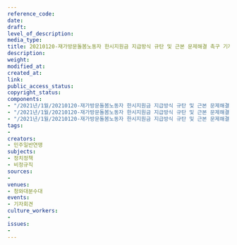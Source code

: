 ```yaml
---
reference_code: 
date: 
draft: 
level_of_description: 
media_type: 
title: 20210120-재가방문돌봄노동자 한시지원금 지급방식 규탄 및 근본 문제해결 촉구 기자회견
description: 
weight: 
modified_at: 
created_at: 
link: 
public_access_status: 
copyright_status: 
components:
- "/2021년/1월/20210120-재가방문돌봄노동자 한시지원금 지급방식 규탄 및 근본 문제해결 촉구 기자회견/_1DX7397.jpg"
- "/2021년/1월/20210120-재가방문돌봄노동자 한시지원금 지급방식 규탄 및 근본 문제해결 촉구 기자회견/_5D48532.jpg"
- "/2021년/1월/20210120-재가방문돌봄노동자 한시지원금 지급방식 규탄 및 근본 문제해결 촉구 기자회견/_5D48535.jpg"
tags:
- 
creators:
- 민주일반연맹
subjects:
- 정치정책
- 비정규직
sources:
- 
venues:
- 청와대분수대
events:
- 기자회견
culture_workers:
- 
issues:
- 
---
```

